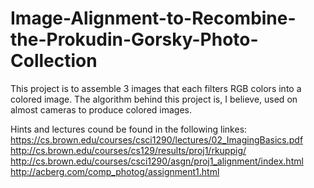 # Image-Alignment-to-Recombine-the-Prokudin-Gorsky-Photo-Collection
This project is to assemble 3 images that each filters RGB colors into a colored image. The algorithm behind this project is, I believe, used on almost cameras to produce colored images.

Hints and lectures cound be found in the following linkes:
  https://cs.brown.edu/courses/csci1290/lectures/02_ImagingBasics.pdf
  http://cs.brown.edu/courses/cs129/results/proj1/rkuppig/
  http://cs.brown.edu/courses/csci1290/asgn/proj1_alignment/index.html
  http://acberg.com/comp_photog/assignment1.html
  
